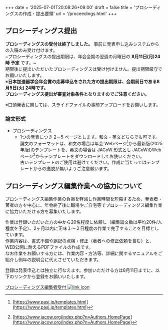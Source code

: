+++
date = '2025-07-01T20:08:26+09:00'
draft = false
title = 'プロシーディングスの作成・提出要領'
url = '/proceedings.html'
+++

## プロシーディングス提出

**プロシーディングスの受付は終了しました。**
事前に発表申し込みシステムからの入稿のみ受け付けます。  
~プロシーディングスの提出期限は、年会会期の翌週の月曜日の **8月11日(月)24時 予定** です。~  
期限後に提出いただいたプロシーディングスは受け付けません。提出期限厳守でお願いいたします。  
※**日本加速器学会年会賞の応募申込をされた方の提出期限は、会期前日である8月5日(火) 24時です。**  
**プロシーディングス提出が審査対象条件となりますのでご注意ください。**  

※口頭発表に関しては、スライドファイルの事前アップロードをお願いします。  


### 論文形式

* プロシーディングス
  * 1つの発表につき 2－5 ページとします。和文・英文どちらでも可です。  
  論文のフォーマットは、和文の場合は年会 Webページ[^1]から最新版(2025年版)のテンプレートを、英文の場合は JACoW 形式とし JACoWのWeb ページ[^2]からテンプレートをダウンロードしてお使いください。  
  古いテンプレートのご使用は避けてください。作成に当たってはテンプレートからの逸脱が無いようご注意願います。

 [^1]: [https://www.pasj.jp/templates.html](https://www.pasj.jp/templates.html)  
 [^2]: [https://www.jacow.org/index.php?n=Authors.HomePage](https://www.jacow.org/index.php?n=Authors.HomePage) 

## プロシーディングス編集作業への協力について

プロシーディングス編集作業の負担を軽減し作業時間を短縮するため、発表者・著者の方を中心に、年会終了後に職場やご自宅等でプロシーディングス編集作業に協力いただける方を募集いたします。

作業は登録いただいた方の中から20名程度に依頼し（編集論文数は平均20件/人程度を予定）、2ヶ月以内に正味１～２日程度の作業で完了することを目標としています。  
作業内容は、書式不備や誤記の点検・修正（著者への修正依頼を含む）と、WEB公開に耐えるPDFファイルの作成です。  
なお作業をお願いする方には、作業内容・方法等、詳細に関するマニュアルをご紹介し例年の説明会に代えさせていただきます。

登録は発表申込とは独立に行なえます。参加いただける方は8月11日までに、以下のリンクから登録をお願いいたします。

<a class="btn btn-primary" href="https://business.form-mailer.jp/fms/7bd11192301768" role="button">
                プロシーディングス編集者受付
                <img src="images/external_link.svg" alt="link icon"></a>
